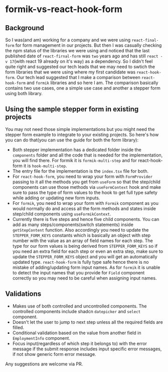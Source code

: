 # formik-vs-react-hook-form
## Background
So I was(and am) working for a company and we were using `react-final-form` for form management in our projects. But then I was casually checking the npm status of the libraries we were using and noticed that the last published date of  `react-firnal-form` was `two` years ago and has still `react -v 17`(with react 19 already on it's way) as a dependency. So I didn't feel quite right and suggested our tech leads that we may need to swtich the form libraries that we were using where my first candidate was `react-hook-form`. Our tech lead suggested that I make a comparison between `react-hook-form` and `formik` libraries and so here I am. The comparison basically contains two use cases, one a simple use case and another a stepper form using both library.

## Using the sample stepper form in existing projects 
You may not need those simple implementations but you might need the stepper form example to integrate to your existing projects. So here's how you can do that(you can use the guide for both the form library):

- Both stepper implementation has a dedicated folder inside the `components` folder and all the code that is needed for the implementation, you will find there. For formik it is `formik-multi-step` and for react-hook-form it is `hook-multi-step`.
- The entry file for the implementation is the `index.tsx` file for both.
- For `react-hook-form`, you need to wrap your form with `FormProvider` passing to it all the methods you get from `useForm` so that the step/child components can use those methods via `useFormContext` hook and make sure to pass the type of form values to the hook to get full type safety while adding or updating new form inputs.
- For `formik`, you need to wrap your form with `Formik` component as you would normally do and access all the form methods and states inside step/child components using `useFormikContext`.
- Currently there is five steps and hence five child components. You can add as many steps/components(switch statements) inside `getStepContent` function. Also accordingly you need to update the `STEPPER_FORM_KEYS` constants which is basically an object with step number with the value as an array of field names for each step. The type for our form values is being derived from `STEPPER_FORM_KEYS` so if you need an extra field for each step or even an extra step, make sure to update the `STEPPER_FORM_KEYS` object and you will get an automatically updated type. `react-hook-form` is fully type safe hence there is no mistake of adding/updating form input names. As for `formik` it is unable to detect the input names that you provide for `Field` component correctly so you may need to be careful when assigning input names.

## Validations
- Makes use of both controlled and uncontrolled components. The controlled components include shadcn `datepicker` and `select` component.
- Doesn't let the user to jump to next step unless all the required fields are filled.
- Conditional validation based on the value from another field in `EmploymentInfo` component.
- Focus input(regardless of which step it belongs to) with the error message if the submit response includes input specific error messages, if not show generic form error message.

Any suggestions are welcome via PR.


